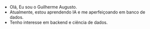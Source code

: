 - Olá, Eu sou o Guilherme Augusto.
- Atualmente, estou aprendendo IA e me aperfeiçoando em banco de dados.
- Tenho interesse em backend e ciência de dados.
<!---
GuilhermeAugustodSD/GuilhermeAugustodSD is a ✨ special ✨ repository because its `README.md` (this file) appears on your GitHub profile.
You can click the Preview link to take a look at your changes.
--->
